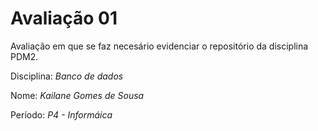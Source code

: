 # Avaliação 01 
Avaliação em que se faz necesário evidenciar o repositório da disciplina PDM2. 

Disciplina: *Banco de dados* 

Nome: *Kailane Gomes de Sousa* 

Período: *P4 - Informáica*
